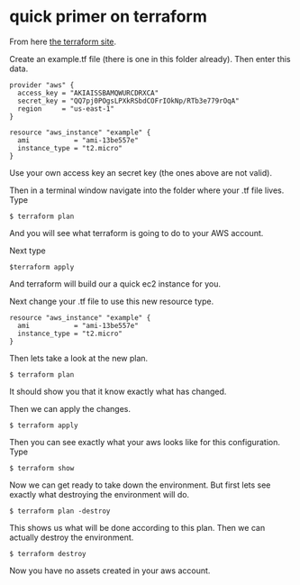 # quick primer on terraform

From here [the terraform site](https://www.terraform.io/intro/getting-started/build.html).

Create an example.tf file (there is one in this folder already).  Then enter this data.

```
provider "aws" {
  access_key = "AKIAISSBAMQWURCDRXCA"
  secret_key = "QQ7pj0POgsLPXkRSbdCOFrIOkNp/RTb3e779rOqA"
  region     = "us-east-1"
}

resource "aws_instance" "example" {
  ami           = "ami-13be557e"
  instance_type = "t2.micro"
}
```

Use your own access key an secret key (the ones above are not valid).

Then in a terminal window navigate into the folder where your .tf file lives.  Type 

```
$ terraform plan
```

And you will see what terraform is going to do to your AWS account.

Next type 

```
$terraform apply
```

And terraform will build our a quick ec2 instance for you.

Next change your .tf file to use this new resource type.

```
resource "aws_instance" "example" {
  ami           = "ami-13be557e"
  instance_type = "t2.micro"
}
```

Then lets take a look at the new plan.

```
$ terraform plan
```

It should show you that it know exactly what has changed.

Then we can apply the changes.

```
$ terraform apply
```

Then you can see exactly what your aws looks like for this configuration.  Type

```
$ terraform show
```

Now we can get ready to take down the environment.  But first lets see exactly what destroying the environment will do.

```
$ terraform plan -destroy
```

This shows us what will be done according to this plan.  Then we can actually destroy the environment.

```
$ terraform destroy
```

Now you have no assets created in your aws account.

